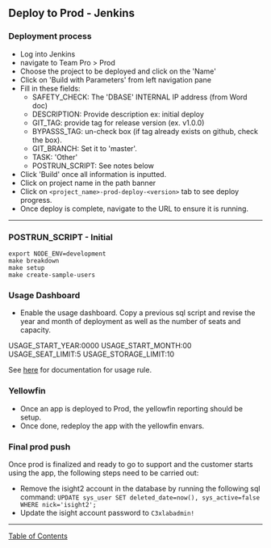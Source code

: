 ## Deploy to Prod - Jenkins

### Deployment process
- Log into Jenkins
- navigate to Team Pro > Prod
- Choose the project to be deployed and click on the 'Name'
- Click on 'Build with Parameters' from left navigation pane
- Fill in these fields:
  - SAFETY_CHECK: The 'DBASE' INTERNAL IP address (from Word doc)
  - DESCRIPTION: Provide description ex: initial deploy
  - GIT_TAG: provide tag for release version (ex. v1.0.0)
  - BYPASSS_TAG: un-check box  (if tag already exists on github, check the box).
  - GIT_BRANCH: Set it to 'master'.
  - TASK: 'Other'
  - POSTRUN_SCRIPT: See notes below
- Click 'Build' once all information is inputted.
- Click on project name in the path banner
- Click on `<project_name>-prod-deploy-<version>` tab to see deploy progress.
- Once deploy is complete, navigate to the URL to ensure it is running.
***

### POSTRUN_SCRIPT - Initial
```
export NODE_ENV=development
make breakdown
make setup
make create-sample-users
```

### Usage Dashboard
- Enable the usage dashboard. Copy a previous sql script and revise the year and month of deployment as well as the number of seats and capacity.

USAGE_START_YEAR:0000
USAGE_START_MONTH:00
USAGE_SEAT_LIMIT:5
USAGE_STORAGE_LIMIT:10

See [here](https://github.com/i-Sight/config_pro_base_v5/blob/4766c852c012c6dc7b4331dff0ed84de35bb646a/script/generate/usage-rule.js) for documentation for usage rule.

### Yellowfin
- Once an app is deployed to Prod, the yellowfin reporting should be setup.
- Once done, redeploy the app with the yellowfin envars. 

### Final prod push
Once prod is finalized and ready to go to support and the customer starts using the app, the following steps need to be carried out:
- Remove the isight2 account in the database by running the following sql command: `UPDATE sys_user SET deleted_date=now(), sys_active=false WHERE nick='isight2';`
- Update the isight account password to `C3xlabadmin!`


***
[Table of Contents](../README.md)